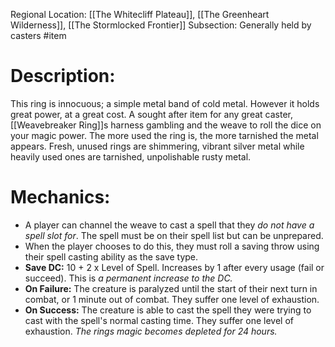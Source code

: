 Regional Location: [[The Whitecliff Plateau]], [[The Greenheart Wilderness]], [[The Stormlocked Frontier]]
Subsection: Generally held by casters
#item 
# Description:
This ring is innocuous; a simple metal band of cold metal. However it holds great power, at a great cost. A sought after item for any great caster, [[Weavebreaker Ring]]s harness gambling and the weave to roll the dice on your magic power. The more used the ring is, the more tarnished the metal appears. Fresh, unused rings are shimmering, vibrant silver metal while heavily used ones are tarnished, unpolishable rusty metal. 
# Mechanics:
- A player can channel the weave to cast a spell that they *do not have a spell slot for*. The spell must be on their spell list but can be unprepared. 
- When the player chooses to do this, they must roll a saving throw using their spell casting ability as the save type. 
- **Save DC:** 10 + 2 x Level of Spell. Increases by 1 after every usage (fail or succeed). This is *a permanent increase to the DC.* 
- **On Failure:** The creature is paralyzed until the start of their next turn in combat, or 1 minute out of combat. They suffer one level of exhaustion.
- **On Success:** The creature is able to cast the spell they were trying to cast with the spell's normal casting time. They suffer one level of exhaustion. *The rings magic becomes depleted for 24 hours.*
